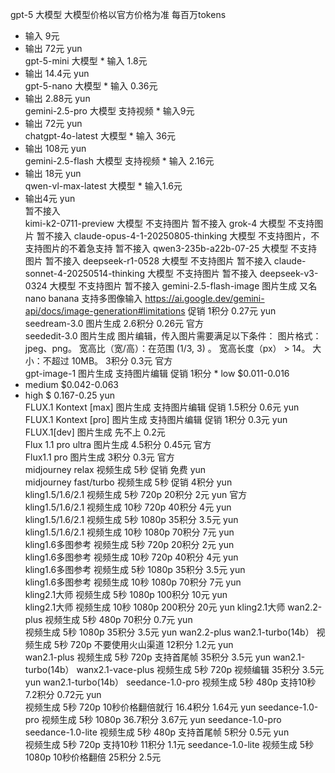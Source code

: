 
gpt-5	大模型					大模型价格以官方价格为准	每百万tokens
* 输入 9元
* 输出 72元	yun		
gpt-5-mini	大模型						* 输入 1.8元
* 输出 14.4元	yun		
gpt-5-nano	大模型						* 输入 0.36元
* 输出 2.88元	yun		
gemini-2.5-pro	大模型			支持视频			* 输入9元
* 输出 72元	yun		
chatgpt-4o-latest	大模型						* 输入 36元
* 输出 108元	yun		
gemini-2.5-flash	大模型			支持视频			* 输入 2.16元
* 输出 18元	yun		
qwen-vl-max-latest	大模型						* 输入1.6元
* 输出4元	yun		
暂不接入										
kimi-k2-0711-preview	大模型			不支持图片						暂不接入
grok-4	大模型			不支持图片						暂不接入
claude-opus-4-1-20250805-thinking	大模型			不支持图片，不支持图片的不着急支持						暂不接入
qwen3-235b-a22b-07-25	大模型			不支持图片						暂不接入
deepseek-r1-0528	大模型			不支持图片						暂不接入
claude-sonnet-4-20250514-thinking	大模型			不支持图片						暂不接入
deepseek-v3-0324	大模型			不支持图片						暂不接入
gemini-2.5-flash-image	图片生成			又名nano banana
支持多图像输入
https://ai.google.dev/gemini-api/docs/image-generation#limitations	促销	1积分	0.27元	yun		
seedream-3.0	图片生成					2.6积分	0.26元	官方		
seededit-3.0	图片生成			图片编辑，传入图片需要满足以下条件：
图片格式：jpeg、png。
宽高比（宽/高）：在范围 (1/3, 3) 。
宽高长度（px） > 14。
大小：不超过 10MB。		3积分	0.3元	官方		
gpt-image-1	图片生成			支持图片编辑	促销	1积分	* low $0.011-0.016
* medium $0.042-0.063
* high $ 0.167-0.25	yun		
FLUX.1 Kontext [max]	图片生成			支持图片编辑	促销	1.5积分	0.6元	yun		
FLUX.1 Kontext [pro]	图片生成			支持图片编辑	促销	1积分	0.3元	yun		
FLUX.1[dev]	图片生成					先不上	0.2元			
Flux 1.1 pro ultra	图片生成					4.5积分	0.45元	官方		
Flux1.1 pro	图片生成					3积分	0.3元	官方		
midjourney relax	视频生成	5秒			促销	免费		yun		
midjourney fast/turbo	视频生成	5秒			促销	4积分		yun		
kling1.5/1.6/2.1	视频生成	5秒	720p			20积分	2元	yun	官方	
kling1.5/1.6/2.1	视频生成	10秒	720p			40积分	4元	yun		
kling1.5/1.6/2.1	视频生成	5秒	1080p			35积分	3.5元	yun		
kling1.5/1.6/2.1	视频生成	10秒	1080p			70积分	7元	yun		
kling1.6多图参考	视频生成	5秒	720p			20积分	2元	yun		
kling1.6多图参考	视频生成	10秒	720p			40积分	4元	yun		
kling1.6多图参考	视频生成	5秒	1080p			35积分	3.5元	yun		
kling1.6多图参考	视频生成	10秒	1080p			70积分	7元	yun		
kling2.1大师	视频生成	5秒	1080p			100积分	10元	yun		
kling2.1大师	视频生成	10秒	1080p			200积分	20元	yun		kling2.1大师
wan2.2-plus	视频生成	5秒	480p			70积分	0.7元	yun		
	视频生成	5秒	1080p			35积分	3.5元	yun		wan2.2-plus
wan2.1-turbo(14b）	视频生成	5秒	720p	不要使用火山渠道		12积分	1.2元	yun		
wan2.1-plus	视频生成	5秒	720p	支持首尾帧		35积分	3.5元	yun		wan2.1-turbo(14b）
wanx2.1-vace-plus	视频生成	5秒	720p	视频编辑		35积分	3.5元	yun		wan2.1-turbo(14b）
seedance-1.0-pro	视频生成	5秒	480p	支持10秒		7.2积分	0.72元	yun		
	视频生成	5秒	720p	10秒价格翻倍就行		16.4积分	1.64元	yun		seedance-1.0-pro
	视频生成	5秒	1080p			36.7积分	3.67元	yun		seedance-1.0-pro
seedance-1.0-lite	视频生成	5秒	480p	支持首尾帧		5积分	0.5元	yun		
	视频生成	5秒	720p	支持10秒		11积分	1.1元			seedance-1.0-lite
	视频生成	5秒	1080p	10秒价格翻倍		25积分	2.5元			